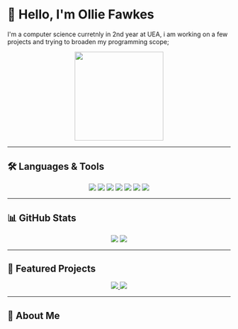 
# 👋 Hello, I'm Ollie Fawkes

I'm a computer science curretnly in 2nd year at UEA, i am working on a few projects and trying to broaden my programming scope;

<p align="center">
  <img src="https://www.researchgate.net/profile/Isa-Dussauge/publication/277820221/figure/fig2/AS:669423601999885@1536614432979/Homer-Simpsons-brain-seen-with-MRI-X-ray-Image-reproduced-on-many-Internet-sites_Q320.jpg" width="200"/>
</p>

---

## 🛠️ Languages & Tools

<p align="center">
  <img src="https://img.shields.io/badge/Java-ED8B00?logo=java&logoColor=white" />
  <img src="https://img.shields.io/badge/Python-3776AB?logo=python&logoColor=white" />
  <img src="https://img.shields.io/badge/React-61DAFB?logo=react&logoColor=white" />
  <img src="https://img.shields.io/badge/Spring_Boot-6DB33F?logo=spring&logoColor=white" />
  <img src="https://img.shields.io/badge/JavaScript-F7DF1E?logo=javascript&logoColor=black" />
  <img src="https://img.shields.io/badge/HTML-E34F26?logo=html5&logoColor=white" />
  <img src="https://img.shields.io/badge/CSS-1572B6?logo=css3&logoColor=white" />
</p>

---

## 📊 GitHub Stats

<p align="center">
  <img src="stats/github-stats.png" />
  <img src="stats/top-langs.png" />
</p>

---

## 🚀 Featured Projects

<p align="center">
  <a href="https://github.com/fawkeso16/health-tracker">
    <img src="https://img.shields.io/badge/Health_Tracker-React/SpringBoot-brightgreen?style=for-the-badge" />
  </a>
  <a href="https://github.com/fawkeso16/drone-simulator">
    <img src="https://img.shields.io/badge/Drone_Simulator-JavaFX/SpringBoot-blue?style=for-the-badge" />
  </a>
</p>

---

## 💬 About Me

